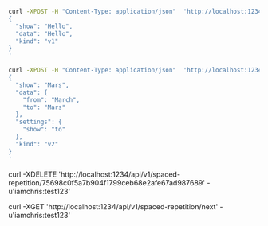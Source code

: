 

```sh
curl -XPOST -H "Content-Type: application/json"  'http://localhost:1234/api/v1/spaced-repetition/' -u'iamchris:test123' -d '
{
  "show": "Hello",
  "data": "Hello",
  "kind": "v1"
}
'
```

```sh
curl -XPOST -H "Content-Type: application/json"  'http://localhost:1234/api/v1/spaced-repetition/' -u'iamchris:test123' -d '
{
  "show": "Mars",
  "data": {
    "from": "March",
    "to": "Mars"
  },
  "settings": {
    "show": "to"
  },
  "kind": "v2"
}
'
```


curl -XDELETE 'http://localhost:1234/api/v1/spaced-repetition/75698c0f5a7b904f1799ceb68e2afe67ad987689' -u'iamchris:test123'


curl -XGET 'http://localhost:1234/api/v1/spaced-repetition/next' -u'iamchris:test123'
